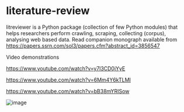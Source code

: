 # literature-review
litreviewer is a Python package (collection of few Python modules) that helps researchers perform crawling, scraping, collecting (corpus), analysing web based data. Read companion monograph available from https://papers.ssrn.com/sol3/papers.cfm?abstract_id=3856547

Video demonstrations

https://www.youtube.com/watch?v=y7l3CD0jYyE

https://www.youtube.com/watch?v=6Mm4Y6kTLMI

https://www.youtube.com/watch?v=bB38mYRISow




![image](https://github.com/istiaque010/literature-review/assets/7622349/63658467-9cf9-493c-a97f-db6a0ed80c14)
